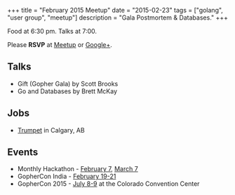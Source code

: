 +++
title = "February 2015 Meetup"
date = "2015-02-23"
tags = ["golang", "user group", "meetup"]
description = "Gala Postmortem & Databases."
+++

Food at 6:30 pm. Talks at 7:00.

Please **RSVP** at [Meetup](http://www.meetup.com/startupedmonton/events/qfwsfhytdbfc/) or [Google+](https://plus.google.com/events/cltheh3mjar1rdqb3qigec5ires?authkey=CIXaltmY76PONA).

## Talks

* Gift (Gopher Gala) by Scott Brooks
* Go and Databases by Brett McKay

## Jobs

* [Trumpet](https://trumpet.ca/jobs) in Calgary, AB

## Events

* Monthly Hackathon - [February 7](http://www.meetup.com/startupedmonton/events/drsdskytdbkb/), [March 7](http://www.meetup.com/startupedmonton/events/drsdskytfbkb/)
* GopherCon India - [February 19-21](http://www.gophercon.in/)
* GopherCon 2015 - [July 8-9](http://www.gophercon.com/) at the Colorado Convention Center
